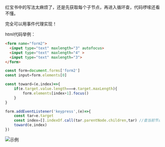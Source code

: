 红宝书中的写法太麻烦了，还是先获取每个子节点，再进入循环查，代码啰嗦还看不懂。

完全可以用事件代理实现！

html代码举例：
```html
<form name="form2">
  <input type="text" maxlength="3" autofocus>
  <input type="text" maxlength="4" >
  <input type="text" maxlength="3">
</form>
```

```js
const form=document.forms['form2']
const input=form.elements[0]

const toward=(e,index)=>{
	if(e.target.value.length===e.target.maxLength){
		form.elements[index+1].focus()
	}
}

form.addEventListener('keypress',(e)=>{
	const tar=e.target
	const index=[].indexOf.call(tar.parentNode.children,tar) //查当前节点是父元素的第几个节点
	toward(e,index)
})
```

![示例](http://chuantu.biz/t6/166/1512378504x-1404817824.gif)